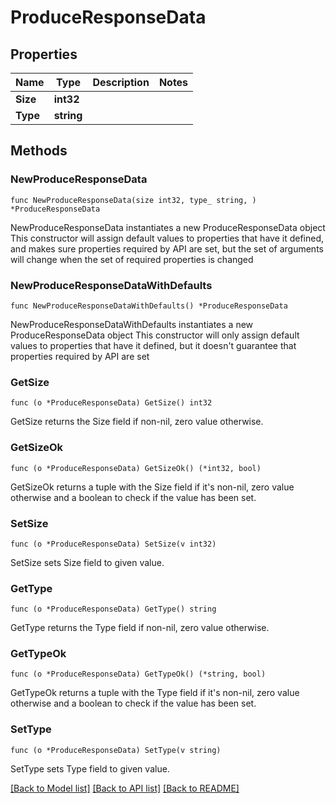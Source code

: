 # ProduceResponseData

## Properties

Name | Type | Description | Notes
------------ | ------------- | ------------- | -------------
**Size** | **int32** |  | 
**Type** | **string** |  | 

## Methods

### NewProduceResponseData

`func NewProduceResponseData(size int32, type_ string, ) *ProduceResponseData`

NewProduceResponseData instantiates a new ProduceResponseData object
This constructor will assign default values to properties that have it defined,
and makes sure properties required by API are set, but the set of arguments
will change when the set of required properties is changed

### NewProduceResponseDataWithDefaults

`func NewProduceResponseDataWithDefaults() *ProduceResponseData`

NewProduceResponseDataWithDefaults instantiates a new ProduceResponseData object
This constructor will only assign default values to properties that have it defined,
but it doesn't guarantee that properties required by API are set

### GetSize

`func (o *ProduceResponseData) GetSize() int32`

GetSize returns the Size field if non-nil, zero value otherwise.

### GetSizeOk

`func (o *ProduceResponseData) GetSizeOk() (*int32, bool)`

GetSizeOk returns a tuple with the Size field if it's non-nil, zero value otherwise
and a boolean to check if the value has been set.

### SetSize

`func (o *ProduceResponseData) SetSize(v int32)`

SetSize sets Size field to given value.


### GetType

`func (o *ProduceResponseData) GetType() string`

GetType returns the Type field if non-nil, zero value otherwise.

### GetTypeOk

`func (o *ProduceResponseData) GetTypeOk() (*string, bool)`

GetTypeOk returns a tuple with the Type field if it's non-nil, zero value otherwise
and a boolean to check if the value has been set.

### SetType

`func (o *ProduceResponseData) SetType(v string)`

SetType sets Type field to given value.



[[Back to Model list]](../README.md#documentation-for-models) [[Back to API list]](../README.md#documentation-for-api-endpoints) [[Back to README]](../README.md)


